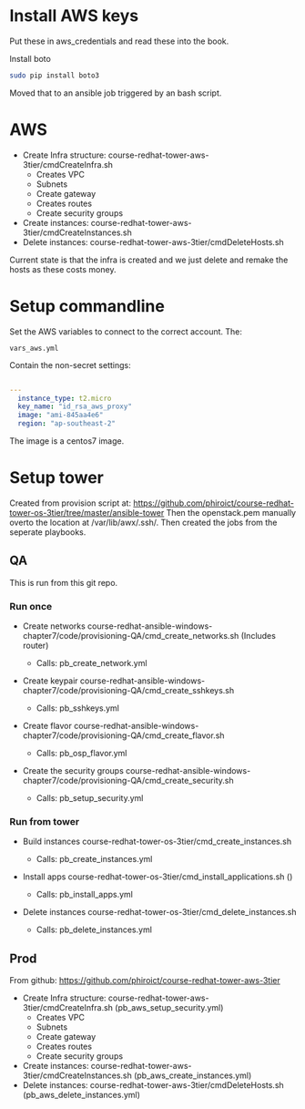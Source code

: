 # Install AWS keys
Put these in aws_credentials and read these into the book. 

Install boto
```bash
sudo pip install boto3

```
Moved that to an ansible job triggered by an bash script. 

# AWS 
* Create Infra structure: course-redhat-tower-aws-3tier/cmdCreateInfra.sh
  * Creates VPC 
  * Subnets
  * Create gateway
  * Creates routes
  * Create security groups
* Create instances: course-redhat-tower-aws-3tier/cmdCreateInstances.sh
* Delete instances: course-redhat-tower-aws-3tier/cmdDeleteHosts.sh

Current state is that the infra is created and we just delete and remake the hosts as these costs money.

# Setup commandline

Set the AWS variables to connect to the correct account. 
The:
```text
vars_aws.yml
```
Contain the non-secret settings:
```yaml

---
  instance_type: t2.micro
  key_name: "id_rsa_aws_proxy"
  image: "ami-845aa4e6"
  region: "ap-southeast-2"
```
The image is a centos7 image.


# Setup tower
Created from provision script at: https://github.com/phiroict/course-redhat-tower-os-3tier/tree/master/ansible-tower
Then the openstack.pem manually overto the location at /var/lib/awx/.ssh/.
Then created the jobs from the seperate playbooks.

## QA
This is run from this git repo.

### Run once
* Create networks
course-redhat-ansible-windows-chapter7/code/provisioning-QA/cmd_create_networks.sh
(Includes router)

  * Calls: pb_create_network.yml

* Create keypair
course-redhat-ansible-windows-chapter7/code/provisioning-QA/cmd_create_sshkeys.sh
  * Calls: pb_sshkeys.yml

* Create flavor
course-redhat-ansible-windows-chapter7/code/provisioning-QA/cmd_create_flavor.sh
  * Calls: pb_osp_flavor.yml 

* Create the security groups
course-redhat-ansible-windows-chapter7/code/provisioning-QA/cmd_create_security.sh
  * Calls: pb_setup_security.yml

### Run from tower
* Build instances
course-redhat-tower-os-3tier/cmd_create_instances.sh 
  * Calls: pb_create_instances.yml
  
* Install apps
course-redhat-tower-os-3tier/cmd_install_applications.sh ()
  * Calls: pb_install_apps.yml

* Delete instances
course-redhat-tower-os-3tier/cmd_delete_instances.sh
  * Calls: pb_delete_instances.yml
  
## Prod
From github: https://github.com/phiroict/course-redhat-tower-aws-3tier

* Create Infra structure: course-redhat-tower-aws-3tier/cmdCreateInfra.sh (pb_aws_setup_security.yml)
  * Creates VPC 
  * Subnets
  * Create gateway
  * Creates routes
  * Create security groups
* Create instances: course-redhat-tower-aws-3tier/cmdCreateInstances.sh   (pb_aws_create_instances.yml)
* Delete instances: course-redhat-tower-aws-3tier/cmdDeleteHosts.sh       (pb_aws_delete_instances.yml)




